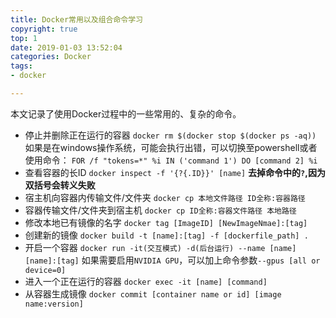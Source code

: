 ```yaml
---
title: Docker常用以及组合命令学习
copyright: true
top: 1
date: 2019-01-03 13:52:04
categories: Docker
tags:
- docker

---
```


本文记录了使用Docker过程中的一些常用的、复杂的命令。

<!--more-->

- 停止并删除正在运行的容器
`docker rm $(docker stop $(docker ps -aq))`
如果是在windows操作系统，可能会执行出错，可以切换至powershell或者使用命令：
`FOR /f "tokens=*" %i IN ('command 1') DO [command 2] %i`
- 查看容器的长ID
`docker inspect -f '{?{.ID}}' [name]`
**去掉命令中的`?`,因为双括号会转义失败**
- 宿主机向容器内传输文件/文件夹
`docker cp 本地文件路径 ID全称:容器路径`
- 容器传输文件/文件夹到宿主机
`docker cp ID全称:容器文件路径 本地路径`
- 修改本地已有镜像的名字
`docker tag [ImageID] [NewImageNmae]:[tag]`
- 创建新的镜像
`docker build -t [name]:[tag] -f [dockerfile_path] .`
- 开启一个容器
`docker run -it(交互模式) -d(后台运行) --name [name] [name]:[tag]`
如果需要启用`NVIDIA GPU`，可以加上命令参数`--gpus [all or device=0]`
- 进入一个正在运行的容器
`docker exec -it [name] [command]`
- 从容器生成镜像
`docker commit [container name or id] [image name:version]`


